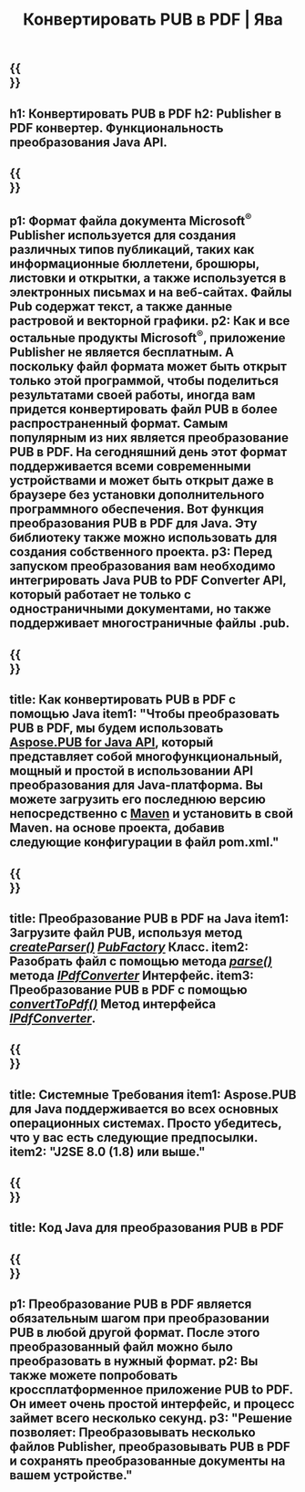 ﻿---
translation: true
template: /_templates/conversion-child-java.md
title: Конвертировать PUB в PDF | Ява
description: Конвертируй PUB в PDF с помощью Java API в Windows, Linux и Mac OS X. Функция преобразования Publisher, которую легко интегрировать в собственное решение.
url: /java/conversion/pub-to-pdf/
metakeywords: паб в pdf java, конвертировать pub в pdf java, java паб в pdf, издатель в pdf java
family: pub
platformtag: java
feature: conversion
---

{{<section banner>}}
---
h1: Конвертировать PUB в PDF
h2: Publisher в PDF конвертер. Функциональность преобразования Java API.
---

{{<section overview>}}
---
p1: Формат файла документа Microsoft<sup>®</sup> Publisher используется для создания различных типов публикаций, таких как информационные бюллетени, брошюры, листовки и открытки, а также используется в электронных письмах и на веб-сайтах. Файлы Pub содержат текст, а также данные растровой и векторной графики.
p2: Как и все остальные продукты Microsoft<sup>®</sup>, приложение Publisher не является бесплатным. А поскольку файл формата может быть открыт только этой программой, чтобы поделиться результатами своей работы, иногда вам придется конвертировать файл PUB в более распространенный формат. Самым популярным из них является преобразование PUB в PDF. На сегодняшний день этот формат поддерживается всеми современными устройствами и может быть открыт даже в браузере без установки дополнительного программного обеспечения. Вот функция преобразования PUB в PDF для Java. Эту библиотеку также можно использовать для создания собственного проекта.
p3: Перед запуском преобразования вам необходимо интегрировать Java PUB to PDF Converter API, который работает не только с одностраничными документами, но также поддерживает многостраничные файлы .pub.
---

{{<section widget>}}
---
title: Как конвертировать PUB в PDF с помощью Java
item1: "Чтобы преобразовать PUB в PDF, мы будем использовать [Aspose.PUB for Java API](https://products.aspose.com/pub/java), который представляет собой многофункциональный, мощный и простой в использовании API преобразования для Java-платформа. Вы можете загрузить его последнюю версию непосредственно с [Maven](https://repository.aspose.com/webapp/#/artifacts/browse/tree/General/repo/com/aspose/aspose-pub) и установить в свой Maven. на основе проекта, добавив следующие конфигурации в файл pom.xml."
---

{{<section feature1>}}
---
title: Преобразование PUB в PDF на Java
item1: Загрузите файл PUB, используя метод [*createParser()*](https://apireference.aspose.com/pub/java/com.aspose.pub/PubFactory#createParser-java.lang.String-) [*PubFactory*](https://apireference.aspose.com/pub/java/com.aspose.pub/PubFactory) Класс.
item2: Разобрать файл с помощью метода [*parse()*](https://apireference.aspose.com/pub/java/com.aspose.pub/IPubParser#parse--) метода [*IPdfConverter*](https://apireference.aspose.com/pub/java/com.aspose.pub/IPubParser) Интерфейс.
item3: Преобразование PUB в PDF с помощью [*convertToPdf()*](https://apireference.aspose.com/pub/java/com.aspose.pub/IPdfConverter#convertToPdf-com.aspose.pub.Document-java.lang.String-) Метод интерфейса [*IPdfConverter*](https://apireference.aspose.com/pub/java/com.aspose.pub/IPdfConverter).
---

{{<section feature2>}}
---
title: Системные Требования
item1: Aspose.PUB для Java поддерживается во всех основных операционных системах. Просто убедитесь, что у вас есть следующие предпосылки.
item2: "J2SE 8.0 (1.8) или выше."
---

{{<section codeexample>}}
---
title: Код Java для преобразования PUB в PDF
---

{{<section summary>}}
---
p1: Преобразование PUB в PDF является обязательным шагом при преобразовании PUB в любой другой формат. После этого преобразованный файл можно было преобразовать в нужный формат.
p2: Вы также можете попробовать кроссплатформенное приложение PUB to PDF. Он имеет очень простой интерфейс, и процесс займет всего несколько секунд.
p3: "Решение позволяет: Преобразовывать несколько файлов Publisher, преобразовывать PUB в PDF и сохранять преобразованные документы на вашем устройстве."
---
